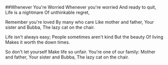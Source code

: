##Whenever You're Worried
Whenever you're worried
And ready to quit,
Life is a nightmare
Of unthinkable regret,

Remember you're loved
By many who care
Like mother and father,
Your sister and Bubba,
The lazy cat on the chair.

Life isn't always easy;
People sometimes aren't kind
But the beauty
Of living
Makes it worth the down times.

So don't let yourself
Make life so unfair.
You're one of our family:
Mother and father,
Your sister and Bubba,
The lazy cat on the chair.